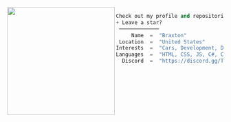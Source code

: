 <img align="left" src="https://images-wixmp-ed30a86b8c4ca887773594c2.wixmp.com/f/723b1c06-1a92-433a-ac7a-b4ff1bccf2b6/debz0br-0fbc534d-b005-4631-8811-135748fbac61.gif?token=eyJ0eXAiOiJKV1QiLCJhbGciOiJIUzI1NiJ9.eyJzdWIiOiJ1cm46YXBwOjdlMGQxODg5ODIyNjQzNzNhNWYwZDQxNWVhMGQyNmUwIiwiaXNzIjoidXJuOmFwcDo3ZTBkMTg4OTgyMjY0MzczYTVmMGQ0MTVlYTBkMjZlMCIsIm9iaiI6W1t7InBhdGgiOiJcL2ZcLzcyM2IxYzA2LTFhOTItNDMzYS1hYzdhLWI0ZmYxYmNjZjJiNlwvZGViejBici0wZmJjNTM0ZC1iMDA1LTQ2MzEtODgxMS0xMzU3NDhmYmFjNjEuZ2lmIn1dXSwiYXVkIjpbInVybjpzZXJ2aWNlOmZpbGUuZG93bmxvYWQiXX0.mo6Ui5lRI9ojXBOO2JAIUqpZclgDxfkfl9i2dxWKJXc" width="250" /> 

```python
Check out my profile and repositories
+ Leave a star?
 ─────────────
     Name  =  "Braxton"
 Location  =  "United States"
Interests  =  "Cars, Development, Design"
Languages  =  "HTML, CSS, JS, C#, C++, VB.NET & Python"
  Discord  =  "https://discord.gg/TJTzc9Mete"
```
